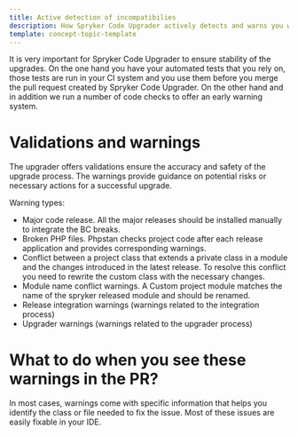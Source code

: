 ```yaml
---
title: Active detection of incompatibilies
description: How Spryker Code Upgrader actively detects and warns you when your code becomes incompatible with the code in upgraded modules
template: concept-topic-template
---
```


It is very important for Spryker Code Upgrader to ensure stability of the upgrades. On the one hand you have your automated tests that you rely on, those tests are run in your CI system and you use them before you merge the pull request created by Spryker Code Upgrader. On the other hand and in addition we run a number of code checks to offer an early warning system.

# Validations and warnings

The upgrader offers validations ensure the accuracy and safety of the upgrade process.
The warnings provide guidance on potential risks or necessary actions for a successful upgrade.

Warning types:
- Major code release.
  All the major releases should be installed manually to integrate the BC breaks.
- Broken PHP files.
  Phpstan checks project code after each release application and provides corresponding warnings.
- Conflict between a project class that extends a private class in a module and the  changes introduced in the latest release.
  To resolve this conflict you need to rewrite the custom class with the necessary changes.
- Module name conflict warnings.
  A Custom project module matches the name of the spryker released module and should be renamed.
- Release integration warnings (warnings related to the integration process)
- Upgrader warnings (warnings related to the upgrader process)

# What to do when you see these warnings in the PR?

In most cases, warnings come with specific information that helps you identify the class or file needed to fix the issue.
Most of these issues are easily fixable in your IDE.
